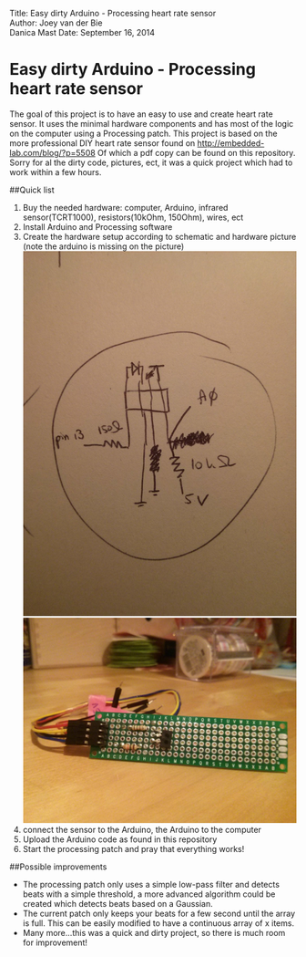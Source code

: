 Title:  Easy dirty Arduino - Processing heart rate sensor<br />
Author: Joey van der Bie<br />
        Danica Mast
Date:   September 16, 2014 <br />

# Easy dirty Arduino - Processing heart rate sensor
The goal of this project is to have an easy to use and create heart rate sensor.
It uses the minimal hardware components and has most of the logic on the computer using a Processing patch.
This project is based on the more professional DIY heart rate sensor found on http://embedded-lab.com/blog/?p=5508
Of which a pdf copy can be found on this repository.
Sorry for al the dirty code, pictures, ect, it was a quick project which had to work within a few hours.

##Quick list
1. Buy the needed hardware: computer, Arduino, infrared sensor(TCRT1000), resistors(10kOhm, 150Ohm), wires, ect
2. Install Arduino and Processing software
3. Create the hardware setup according to schematic and hardware picture (note the arduino is missing on the picture)
![image of schematic](https://raw.githubusercontent.com/joeyvanderbie/heart-rate-sensor/master/Schematic.jpg "Schematic")
![image of hardware](https://raw.githubusercontent.com/joeyvanderbie/heart-rate-sensor/master/Prototype.jpg "Prototype")
4. connect the sensor to the Arduino, the Arduino to the computer
5. Upload the Arduino code as found in this repository
6. Start the processing patch and pray that everything works!

##Possible improvements
* The processing patch only uses a simple low-pass filter and detects beats with a simple threshold, 
a more advanced algorithm could be created which detects beats based on a Gaussian.
* The current patch only keeps your beats for a few second until the array is full. This can be easily modified to have a continuous array of x items.
* Many more...this was a quick and dirty project, so there is much room for improvement!
